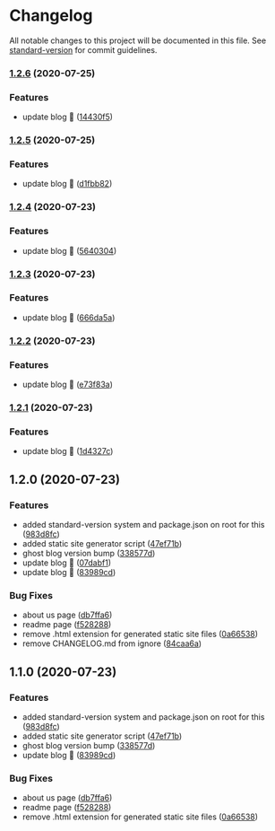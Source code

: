 # Changelog

All notable changes to this project will be documented in this file. See [standard-version](https://github.com/conventional-changelog/standard-version) for commit guidelines.

### [1.2.6](https://github.com/tejasrsuthar/tejasrsuthar.com/compare/v1.2.5...v1.2.6) (2020-07-25)


### Features

* update blog :tada: ([14430f5](https://github.com/tejasrsuthar/tejasrsuthar.com/commit/14430f5043ea5cf5a4f676637faada3cacddd443))

### [1.2.5](https://github.com/tejasrsuthar/tejasrsuthar.com/compare/v1.2.4...v1.2.5) (2020-07-25)


### Features

* update blog :tada: ([d1fbb82](https://github.com/tejasrsuthar/tejasrsuthar.com/commit/d1fbb8246752310f5cfcfae38fb3a095e6c9a395))

### [1.2.4](https://github.com/tejasrsuthar/tejasrsuthar.com/compare/v1.2.3...v1.2.4) (2020-07-23)


### Features

* update blog :tada: ([5640304](https://github.com/tejasrsuthar/tejasrsuthar.com/commit/56403041e1fc5a3a422cf752866b37e92eb36446))

### [1.2.3](https://github.com/tejasrsuthar/tejasrsuthar.com/compare/v1.2.2...v1.2.3) (2020-07-23)


### Features

* update blog :tada: ([666da5a](https://github.com/tejasrsuthar/tejasrsuthar.com/commit/666da5a339a07a00cfb4553f626954f390baae9a))

### [1.2.2](https://github.com/tejasrsuthar/tejasrsuthar.com/compare/v1.2.1...v1.2.2) (2020-07-23)


### Features

* update blog :tada: ([e73f83a](https://github.com/tejasrsuthar/tejasrsuthar.com/commit/e73f83a12287447cef9a51be4a0a0a6d4c45a596))

### [1.2.1](https://github.com/tejasrsuthar/tejasrsuthar.com/compare/v1.2.0...v1.2.1) (2020-07-23)


### Features

* update blog :tada: ([1d4327c](https://github.com/tejasrsuthar/tejasrsuthar.com/commit/1d4327c9c8ba4e49ee60a66b1222ac851631a5bf))

## 1.2.0 (2020-07-23)


### Features

* added standard-version system and package.json on root for this ([983d8fc](https://github.com/tejasrsuthar/tejasrsuthar.com/commit/983d8fc0031498bef8327762bd397421b6c6b8b1))
* added static site generator script ([47ef71b](https://github.com/tejasrsuthar/tejasrsuthar.com/commit/47ef71b16e666d9708f9213b33ad2f2c6003f5a1))
* ghost blog version bump ([338577d](https://github.com/tejasrsuthar/tejasrsuthar.com/commit/338577dcf2b83cdfbdf8efaf55f9558235903f66))
* update blog :tada: ([07dabf1](https://github.com/tejasrsuthar/tejasrsuthar.com/commit/07dabf12d3317af4c40f7269c8fff60159278e21))
* update blog :tada: ([83989cd](https://github.com/tejasrsuthar/tejasrsuthar.com/commit/83989cddd0a59e19595b9e5e58a78e8f11a7472d))


### Bug Fixes

* about us page ([db7ffa6](https://github.com/tejasrsuthar/tejasrsuthar.com/commit/db7ffa6359405d25d5cd3fccbbe547498fdfd4ea))
* readme page ([f528288](https://github.com/tejasrsuthar/tejasrsuthar.com/commit/f52828861f852a7561666c9f34767e80d864c0fc))
* remove .html extension for generated static site files ([0a66538](https://github.com/tejasrsuthar/tejasrsuthar.com/commit/0a6653833fff68bc025917e468b5e97a5d631fbe))
* remove CHANGELOG.md from ignore ([84caa6a](https://github.com/tejasrsuthar/tejasrsuthar.com/commit/84caa6a4080a97c38ecb04aeb13fab8098adf517))

## 1.1.0 (2020-07-23)


### Features

* added standard-version system and package.json on root for this ([983d8fc](https://github.com/tejasrsuthar/tejasrsuthar.com/commit/983d8fc0031498bef8327762bd397421b6c6b8b1))
* added static site generator script ([47ef71b](https://github.com/tejasrsuthar/tejasrsuthar.com/commit/47ef71b16e666d9708f9213b33ad2f2c6003f5a1))
* ghost blog version bump ([338577d](https://github.com/tejasrsuthar/tejasrsuthar.com/commit/338577dcf2b83cdfbdf8efaf55f9558235903f66))
* update blog :tada: ([83989cd](https://github.com/tejasrsuthar/tejasrsuthar.com/commit/83989cddd0a59e19595b9e5e58a78e8f11a7472d))


### Bug Fixes

* about us page ([db7ffa6](https://github.com/tejasrsuthar/tejasrsuthar.com/commit/db7ffa6359405d25d5cd3fccbbe547498fdfd4ea))
* readme page ([f528288](https://github.com/tejasrsuthar/tejasrsuthar.com/commit/f52828861f852a7561666c9f34767e80d864c0fc))
* remove .html extension for generated static site files ([0a66538](https://github.com/tejasrsuthar/tejasrsuthar.com/commit/0a6653833fff68bc025917e468b5e97a5d631fbe))
